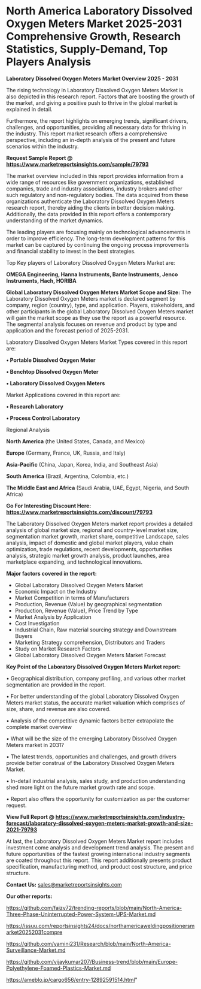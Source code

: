 # North America Laboratory Dissolved Oxygen Meters Market 2025-2031 Comprehensive Growth, Research Statistics, Supply-Demand,  Top Players Analysis

<Strong> Laboratory Dissolved Oxygen Meters Market Overview 2025 - 2031</strong>

The rising technology in Laboratory Dissolved Oxygen Meters Market is also depicted in this research report. Factors that are boosting the growth of the market, and giving a positive push to thrive in the global market is explained in detail.

Furthermore, the report highlights on emerging trends, significant drivers, challenges, and opportunities, providing all necessary data for thriving in the industry. This report market research offers a comprehensive perspective, including an in-depth analysis of the present and future scenarios within the industry.

<strong>Request Sample Report @ <a href=https://www.marketreportsinsights.com/sample/79793>https://www.marketreportsinsights.com/sample/79793</a></strong>

The market overview included in this report provides information from a wide range of resources like government organizations, established companies, trade and industry associations, industry brokers and other such regulatory and non-regulatory bodies. The data acquired from these organizations authenticate the Laboratory Dissolved Oxygen Meters research report, thereby aiding the clients in better decision making. Additionally, the data provided in this report offers a contemporary understanding of the market dynamics.

The leading players are focusing mainly on technological advancements in order to improve efficiency. The long-term development patterns for this market can be captured by continuing the ongoing process improvements and financial stability to invest in the best strategies.

Top Key players of Laboratory Dissolved Oxygen Meters Market are:

<strong>OMEGA Engineering, Hanna Instruments, Bante Instruments, Jenco Instruments, Hach, HORIBA</strong>

<strong><b>Global Laboratory Dissolved Oxygen Meters Market Scope and Size:</b></strong>
The Laboratory Dissolved Oxygen Meters market is declared segment by company, region (country), type, and application. Players, stakeholders, and other participants in the global Laboratory Dissolved Oxygen Meters market will gain the market scope as they use the report as a powerful resource. The segmental analysis focuses on revenue and product by type and application and the forecast period of 2025-2031.

Laboratory Dissolved Oxygen Meters Market Types covered in this report are:

<strong>• Portable Dissolved Oxygen Meter

• Benchtop Dissolved Oxygen Meter

• Laboratory Dissolved Oxygen Meters</strong>

Market Applications covered in this report are:

<strong>• Research Laboratory

• Process Control Laboratory</strong> 

Regional Analysis

<strong>North America</strong> (the United States, Canada, and Mexico)

<strong>Europe</strong> (Germany, France, UK, Russia, and Italy)

<strong>Asia-Pacific</strong> (China, Japan, Korea, India, and Southeast Asia)

<strong>South America</strong> (Brazil, Argentina, Colombia, etc.)

<strong>The Middle East and Africa</strong> (Saudi Arabia, UAE, Egypt, Nigeria, and South Africa)

<strong>Go For Interesting Discount Here: <a href=https://www.marketreportsinsights.com/discount/79793>https://www.marketreportsinsights.com/discount/79793</a></strong>

The Laboratory Dissolved Oxygen Meters market report provides a detailed analysis of global market size, regional and country-level market size, segmentation market growth, market share, competitive Landscape, sales analysis, impact of domestic and global market players, value chain optimization, trade regulations, recent developments, opportunities analysis, strategic market growth analysis, product launches, area marketplace expanding, and technological innovations.

<strong><b>Major factors covered in the report:</b></strong>
<ul>
  <li>Global Laboratory Dissolved Oxygen Meters Market </li>
  <li>Economic Impact on the Industry</li>
  <li>Market Competition in terms of Manufacturers</li>
  <li>Production, Revenue (Value) by geographical segmentation</li>
  <li>Production, Revenue (Value), Price Trend by Type</li>
  <li>Market Analysis by Application</li>
  <li>Cost Investigation</li>
  <li>Industrial Chain, Raw material sourcing strategy and Downstream Buyers</li>
  <li>Marketing Strategy comprehension, Distributors and Traders</li>
  <li>Study on Market Research Factors</li>
  <li>Global Laboratory Dissolved Oxygen Meters Market Forecast</li>
</ul>

<strong><b>Key Point of the Laboratory Dissolved Oxygen Meters Market report:</b></strong>

• Geographical distribution, company profiling, and various other market segmentation are provided in the report.

• For better understanding of the global Laboratory Dissolved Oxygen Meters market status, the accurate market valuation which comprises of size, share, and revenue are also covered.

• Analysis of the competitive dynamic factors better extrapolate the complete market overview

• What will be the size of the emerging Laboratory Dissolved Oxygen Meters market in 2031?

• The latest trends, opportunities and challenges, and growth drivers provide better construal of the Laboratory Dissolved Oxygen Meters Market.

• In-detail industrial analysis, sales study, and production understanding shed more light on the future market growth rate and scope.

• Report also offers the opportunity for customization as per the customer request.

<strong><b>View Full Report @ <a href=https://www.marketreportsinsights.com/industry-forecast/laboratory-dissolved-oxygen-meters-market-growth-and-size-2021-79793>https://www.marketreportsinsights.com/industry-forecast/laboratory-dissolved-oxygen-meters-market-growth-and-size-2021-79793</a></b></strong>


At last, the Laboratory Dissolved Oxygen Meters Market report includes investment come analysis and development trend analysis. The present and future opportunities of the fastest growing international industry segments are coated throughout this report. This report additionally presents product specification, manufacturing method, and product cost structure, and price structure.

<strong>Contact Us:</strong>
sales@marketreportsinsights.com

<strong>Our other reports:</strong>

<a href=https://github.com/faizy72/trending-reports/blob/main/North-America-Three-Phase-Uninterrupted-Power-System-UPS-Market.md>https://github.com/faizy72/trending-reports/blob/main/North-America-Three-Phase-Uninterrupted-Power-System-UPS-Market.md</a>

<a href=https://issuu.com/reportsinsights24/docs/northamericaweldingpositionersmarket20252031compre>https://issuu.com/reportsinsights24/docs/northamericaweldingpositionersmarket20252031compre</a>

<a href=https://github.com/yamini231/Research/blob/main/North-America-Surveillance-Market.md>https://github.com/yamini231/Research/blob/main/North-America-Surveillance-Market.md</a>

<a href=https://github.com/vijaykumar207/Business-trend/blob/main/Europe-Polyethylene-Foamed-Plastics-Market.md>https://github.com/vijaykumar207/Business-trend/blob/main/Europe-Polyethylene-Foamed-Plastics-Market.md</a>

<a href=https://ameblo.jp/cargo656/entry-12892591514.html>https://ameblo.jp/cargo656/entry-12892591514.html</a>"
